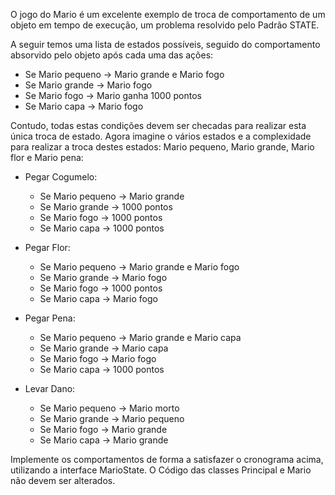 O jogo do Mario é um excelente exemplo de troca de comportamento de um objeto em tempo de execução, um problema resolvido pelo Padrão STATE. 


A seguir temos uma lista de estados possíveis, seguido do comportamento absorvido pelo objeto após cada uma das ações:

* Se Mario pequeno -> Mario grande e Mario fogo
* Se Mario grande -> Mario fogo
* Se Mario fogo -> Mario ganha 1000 pontos
* Se Mario capa -> Mario fogo

Contudo, todas estas condições devem ser checadas para realizar esta única troca de estado. Agora imagine o vários estados e a complexidade para realizar a troca destes estados: Mario pequeno, Mario grande, Mario flor e Mario pena:

* Pegar Cogumelo:
	* Se Mario pequeno -> Mario grande
	* Se Mario grande -> 1000 pontos
	* Se Mario fogo -> 1000 pontos
	* Se Mario capa -> 1000 pontos

* Pegar Flor:
	* Se Mario pequeno -> Mario grande e Mario fogo
	* Se Mario grande -> Mario fogo
	* Se Mario fogo -> 1000 pontos
	* Se Mario capa -> Mario fogo

* Pegar Pena:
	* Se Mario pequeno -> Mario grande e Mario capa
	* Se Mario grande -> Mario capa
	* Se Mario fogo -> Mario fogo
	* Se Mario capa -> 1000 pontos

* Levar Dano:
	* Se Mario pequeno -> Mario morto
	* Se Mario grande -> Mario pequeno
	* Se Mario fogo -> Mario grande
	* Se Mario capa -> Mario grande

Implemente os comportamentos de forma a satisfazer o cronograma acima, utilizando a interface MarioState.
O Código das classes Principal e Mario não devem ser alterados.